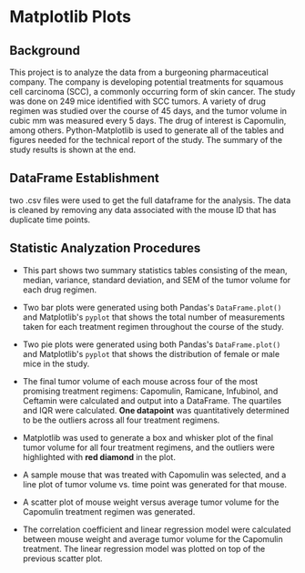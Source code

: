 # Matplotlib Plots

## Background

This project is to analyze the data from a burgeoning pharmaceutical company. The company is developing potential treatments for squamous cell carcinoma (SCC), a commonly occurring form of skin cancer. The study was done on 249 mice identified with SCC tumors. A variety of drug regimen was studied over the course of 45 days, and the tumor volume in cubic mm was measured every 5 days. The drug of interest is Capomulin, among others. Python-Matplotlib is used to generate all of the tables and figures needed for the technical report of the study. The summary of the study results is shown at the end.

## DataFrame Establishment
two .csv files were used to get the full dataframe for the analysis. The data is cleaned by removing any data associated with the mouse ID that has duplicate time points.

## Statistic Analyzation Procedures

* This part shows two summary statistics tables consisting of the mean, median, variance, standard deviation, and SEM of the tumor volume for each drug regimen.

* Two bar plots were generated using both Pandas's `DataFrame.plot()` and Matplotlib's `pyplot` that shows the total number of measurements taken for each treatment regimen throughout the course of the study.

* Two pie plots were generated using both Pandas's `DataFrame.plot()` and Matplotlib's `pyplot` that shows the distribution of female or male mice in the study.

* The final tumor volume of each mouse across four of the most promising treatment regimens: Capomulin, Ramicane, Infubinol, and Ceftamin were calculated and output into a DataFrame. The quartiles and IQR were calculated. **One datapoint** was quantitatively determined to be the outliers across all four treatment regimens.

* Matplotlib was used to generate a box and whisker plot of the final tumor volume for all four treatment regimens, and the outliers were highlighted with **red diamond** in the plot.

* A sample mouse that was treated with Capomulin was selected, and a line plot of tumor volume vs. time point was generated for that mouse.

* A scatter plot of mouse weight versus average tumor volume for the Capomulin treatment regimen was generated.

* The correlation coefficient and linear regression model were calculated between mouse weight and average tumor volume for the Capomulin treatment. The linear regression model was plotted on top of the previous scatter plot.
